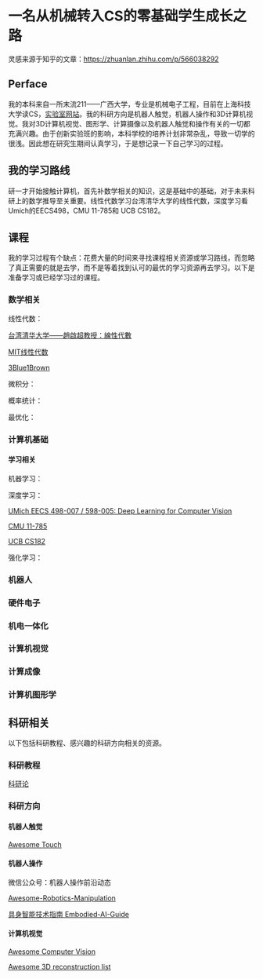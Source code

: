 # 一名从机械转入CS的零基础学生成长之路

灵感来源于知乎的文章：https://zhuanlan.zhihu.com/p/566038292

## Perface
我的本科来自一所末流211——广西大学，专业是机械电子工程，目前在上海科技大学读CS，[实验室网站](https://rim-laboratory.github.io/)。我的科研方向是机器人触觉，机器人操作和3D计算机视觉。我对3D计算机视觉、图形学、计算摄像以及机器人触觉和操作有关的一切都充满兴趣。由于创新实验班的影响，本科学校的培养计划非常杂乱，导致一切学的很浅。因此想在研究生期间认真学习，于是想记录一下自己学习的过程。

## 我的学习路线
研一才开始接触计算机，首先补数学相关的知识，这是基础中的基础，对于未来科研上的数学推导至关重要。线性代数学习台湾清华大学的线性代数，深度学习看Umich的EECS498，CMU 11-785和 UCB CS182。 


## 课程
我的学习过程有个缺点：花费大量的时间来寻找课程相关资源或学习路线，而忽略了真正需要的就是去学，而不是等着找到认可的最优的学习资源再去学习。以下是准备学习或已经学习过的课程。

### 数学相关
线性代数：

[台湾清华大学——趙啟超教授：線性代數](https://www.bilibili.com/video/BV1Sy4y117ot/?spm_id_from=333.337.search-card.all.click&vd_source=f4acff76228c92b098e912b632521080)

[MIT线性代数](https://web.mit.edu/18.06/www/)

[3Blue1Brown](https://www.bilibili.com/video/BV1ys411472E/?spm_id_from=333.1387.collection.video_card.click)

微积分：

概率统计：

最优化：


### 计算机基础


#### 学习相关

机器学习：

深度学习：

[UMich EECS 498-007 / 598-005: Deep Learning for Computer Vision](https://web.eecs.umich.edu/~justincj/teaching/eecs498/WI2022/)

[CMU 11-785](https://deeplearning.cs.cmu.edu/F24/index.html)

[UCB CS182](https://cs182sp21.github.io/)

强化学习：



### 机器人



### 硬件电子


### 机电一体化


### 计算机视觉

### 计算成像

### 计算机图形学




## 科研相关
以下包括科研教程、感兴趣的科研方向相关的资源。

### 科研教程
[科研论](http://www.keyanlun.com/)

### 科研方向
#### 机器人触觉

[Awesome Touch](https://github.com/linchangyi1/Awesome-Touch)

#### 机器人操作

微信公众号：机器人操作前沿动态

[Awesome-Robotics-Manipulation](https://github.com/BaiShuanghao/Awesome-Robotics-Manipulation)

[具身智能技术指南 Embodied-AI-Guide](https://github.com/TianxingChen/Embodied-AI-Guide)

#### 计算机视觉
[Awesome Computer Vision](https://github.com/jbhuang0604/awesome-computer-vision)

[Awesome 3D reconstruction list](https://github.com/openMVG/awesome_3DReconstruction_list)


